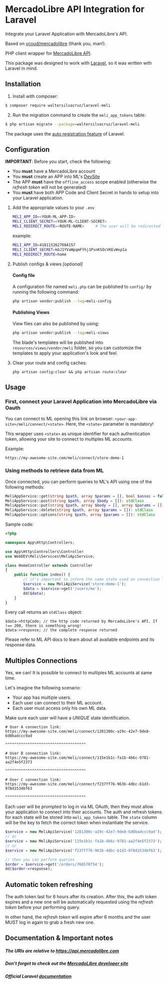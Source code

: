 # MercadoLibre API Integration for Laravel

Integrate your Laravel Application with MercadoLibre's API.

Based on [vcoud/mercadolibre](https://github.com/vcoud/mercadolibre) (thank you, man!).

PHP client wrapper for [MercadoLibre API](https://developers.mercadolibre.com/).

This package was designed to work with [Laravel](https://www.laravel.com), so it was written with Laravel in mind.

## Installation

1. Install with composer:

```bash
$ composer require waltersilvacruz/laravel-meli
```

2. Run the migration command to create the `meli_app_tokens` table:

```bash
$ php artisan migrate --package=waltersilvacruz/laravel-meli
```

The package uses the [auto registration feature](https://laravel.com/docs/packages#package-discovery) of Laravel.

## Configuration

**IMPORTANT**: Before you start, check the following:

- You **must** have a MercadoLibre account
- You **must** create an APP into ML's [DevSite](https://developers.mercadolibre.com/devcenter/)
- The APP **must** have the `offline_access` scope enabled (otherwise the _refresh token_ will not be generated)
- You **must** have both APP Code and Client Secret in hands to setup into your Laravel application.

1. Add the appropriate values to your ```.env```

     ```bash
     MELI_APP_ID=<YOUR-ML-APP-ID>
     MELI_CLIENT_SECRET=<YOUR-ML-CLIENT-SECRET>
     MELI_REDIRECT_ROUTE=<ROUTE-NAME>     # The user will be redirected to this route after connect/disconnect
     ```
     example:
   
      ```bash
     MELI_APP_ID=4181152627684157
     MELI_CLIENT_SECRET=kbJ1YVaWpqmFYhj1PsnKSOcVKEvWxp1a
     MELI_REDIRECT_ROUTE=home
     ```

2. Publish configs & views _[optional]_

   #### Config file
   A configuration file named ```meli.php``` can be published to ```config/``` by running the following command:

    ```bash
    php artisan vendor:publish --tag=meli-config
    ```

   #### Publishing Views
   View files can also be published by using:

    ```bash
    php artisan vendor:publish --tag=meli-views
    ```

   The blade's templates will be published into `resources/views/vendor/meli` folder, so you can customize the templates to apply your application's look and feel.


3. Clear your route and config caches:
   ``` 
   php artisan config:clear && php artisan route:clear
   ```
## Usage

### First, connect your Laravel Application into MercadoLibre via Oauth

You can connect to ML opening this link on browser:
`<your-app-site>/meli/connect/<state>`. Here, the `<state>` parameter is mandatory!

This wrapper uses `<state>` as unique identifier for each authentication token, allowing your site to connect to multiples ML accounts.

Example:
```
https://my-awesome-site.com/meli/connect/store-demo-1
```

### Using methods to retrieve data from ML

Once connected, you can perform queries to ML's API using one of the following methods:
```php
MeliAppService::get(string $path, array $params = [], bool $assoc = false): stdClass
MeliAppService::post(string $path, array $body = []): stdClass
MeliAppService::put(string $path, array $body = [], array $params = []): stdClass
MeliAppService::delete(string $path, array $params = []): stdClass
MeliAppService::options(string $path, array $params = []): stdClass
```

Sample code:

```php
<?php

namespace App\Http\Controllers;

use App\Http\Controllers\Controller
use WebDEV\Meli\Services\MeliApiService;

class HomeController extends Controller
{
    public function index() {
        // it's important to inform the same state used on connection link 
        $service = new MeliApiService('store-demo-1');
        $data = $service->get('/users/me');
        dd($data);            
    }
}
```

Every call returns an `stdClass` object:
``` 
$data->httpCode; // the http code returned by MercadoLibre's API. If !== 200, there is something wrong!
$data->response; // the complete response returned 
```
Please refer to ML API docs to learn about all available endpoints and its response data.

## Multiples Connections

Yes, we can! It is possible to connect to multiples ML accounts at same time.

Let's imagine the following scenario:
- Your app has multiple users.
- Each user can connect to their ML account.
- Each user must access only his own ML data. 

Make sure each user will have a *UNIQUE* state identification.

```
# User A connection link:
https://my-awesome-site.com/meli/connect/1281300c-a19c-42e7-9de8-6d0badccc9ad
                                         ^^^^^^^^^^^^^^^^^^^^^^^^^^^^^^^^^^^^

# User B connection link:
https://my-awesome-site.com/meli/connect/115e1b1c-fa1b-4b6c-9781-aa2f4e5f2373
                                         ^^^^^^^^^^^^^^^^^^^^^^^^^^^^^^^^^^^^

# User C connection link:
https://my-awesome-site.com/meli/connect/f237ff76-963b-4dbc-b1d3-978d1534bf63
                                         ^^^^^^^^^^^^^^^^^^^^^^^^^^^^^^^^^^^^
```

Each user will be prompted to log in via ML OAuth, then they must allow your application to connect into their accounts. The auth and refresh tokens for each state will be stored into `meli_app_tokens` table. The `state` column will be the key to fetch the correct token when instantiate the service.

```php
$service = new MeliApiService('1281300c-a19c-42e7-9de8-6d0badccc9ad');
// or
$service = new MeliApiService('115e1b1c-fa1b-4b6c-9781-aa2f4e5f2373');
// or
$service = new MeliApiService('f237ff76-963b-4dbc-b1d3-978d1534bf63');

// then you can perform queries
$order = $service->get('/orders/768570754');
dd($order->response);
```

## Automatic token refreshing

The auth token last for 6 hours after its creation. After this, the auth token expires and a new one will be automatically requested using the *refresh token* before your performing query.

In other hand, the *refresh token* will expire after 6 months and the user MUST log in again to grab a fresh new one. 

## Documentation & Important notes

##### The URIs are relative to https://api.mercadolibre.com
##### Don’t forget to check out the [MercadoLibre developer site](https://developers.mercadolibre.com/)
##### Official Laravel [documentation](https://developers.mercadolibre.com/)
